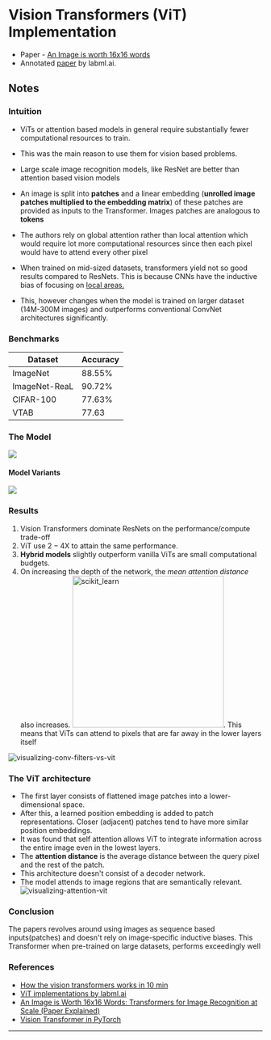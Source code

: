 # Vision Transformers (ViT) Implementation

- Paper - [An Image is worth 16x16 words](https://arxiv.org/pdf/2010.11929.pdf)
- Annotated [paper](https://github.com/salwinat0r/ViT-implementation/blob/main/An%20Image%20Is%20Worth%2016x16%20Words%20-%20Annotated.pdf) by labml.ai.


## Notes

### Intuition
 
- ViTs or attention based models in general require substantially fewer computational resources to train. 
 
- This was the main reason to use them for vision based problems.

- Large scale image recognition models, like ResNet are better than attention based vision models
 
- An image is split into **patches** and a linear embedding (**unrolled image patches multiplied to the embedding matrix**) of these patches are provided as inputs to the Transformer. Images patches are analogous to **tokens**

- The authors rely on global attention rather than local attention which would require lot more computational resources since then each pixel would have to attend every other pixel

- When trained on mid-sized datasets, transformers yield not so good results compared to ResNets. This is because CNNs have the inductive bias of focusing on [local areas.](https://poloclub.github.io/cnn-explainer/assets/figures/convlayer_detailedview_demo.gif)

- This, however changes when the model is trained on larger dataset (14M-300M images) and outperforms conventional ConvNet architectures significantly.

### Benchmarks

| Dataset | Accuracy|
| ---- | ---- |
| ImageNet | 88.55% |
| ImageNet-ReaL |90.72% |
| CIFAR-100 |77.63% |
|VTAB |77.63 |

### The Model
![](https://i.imgur.com/PqpfoIK.png)

#### Model Variants
![](https://i.imgur.com/O2cS7iz.png)


### Results
1. Vision Transformers dominate ResNets on the performance/compute trade-off
2. ViT use $2-4$X to attain the same performance.
3. **Hybrid models** slightly outperform vanilla ViTs are small computational budgets.
4. On increasing the depth of the network, the _mean attention distance_ also increases.
<img src="https://i.imgur.com/8ycad9B.png" alt="scikit_learn" width="300" height="300"/>.
This means that ViTs can attend to pixels that are far away in the lower layers itself

![visualizing-conv-filters-vs-vit](https://theaisummer.com/static/1a825502d30ae8a5fde3386057ed1ef5/39a20/visualizing-conv-filters-vs-vit.png "visualizing-conv-filters-vs-vit")
### The ViT architecture
- The first layer consists of flattened image patches into a lower-dimensional space.
- After this, a learned position embedding is added to patch representations. Closer (adjacent) patches tend to have more similar position embeddings.
- It was found that self attention allows ViT to integrate information across the entire image even in the lowest layers.
- The **attention distance** is the average distance between the query pixel and the rest of the patch.
- This architecture doesn't consist of a decoder network.
- The model attends to image regions that are semantically relevant.
![visualizing-attention-vit](https://theaisummer.com/static/f7115f622470f12aac4bbb7a20dea366/c1b63/visualizing-attention-vit.png "visualizing-attention-vit")


### Conclusion
The papers revolves around using images as sequence based inputs(patches) and doesn't rely on image-specific inductive biases. This Transformer when pre-trained on large datasets, performs exceedingly well

### References
- [How the vision transformers works in 10 min](https://theaisummer.com/vision-transformer/)
- [ViT implementations by labml.ai](https://nn.labml.ai/transformers/vit/index.html)
- [An Image is Worth 16x16 Words: Transformers for Image Recognition at Scale (Paper Explained)](https://www.youtube.com/watch?v=TrdevFK_am4)
- [Vision Transformer in PyTorch](https://www.youtube.com/watch?v=ovB0ddFtzzA)
---